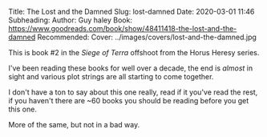 Title: The Lost and the Damned
Slug: lost-damned
Date: 2020-03-01 11:46
Subheading: 
Author: Guy haley
Book: https://www.goodreads.com/book/show/48411418-the-lost-and-the-damned
Recommended: 
Cover: ../images/covers/lost-and-the-damned.jpg

This is book #2 in the *Siege of Terra* offshoot from the Horus Heresy series.

I've been reading these books for well over a decade, the end is *almost* in sight and various plot strings are all starting to come together.

I don't have a ton to say about this one really, read if it you've read the rest, if you haven't there are ~60 books you should be reading before you get this one.

More of the same, but not in a bad way.